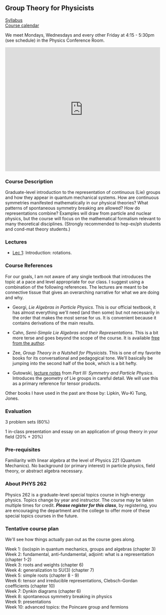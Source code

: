 ## Group Theory for Physicists

[Syllabus](https://github.com/Tanedo/Physics262-2019/blob/master/Syllabus%20P262_%20Group%20Theory.pdf)  
[Course calendar](https://calendar.google.com/calendar?cid=dWNyLmVkdV9obHVwZTVyczRxdDE2bHZhcGw0N2hjanBwNEBncm91cC5jYWxlbmRhci5nb29nbGUuY29t)

We meet Mondays, Wednesdays and every other Friday at 4:15 - 5:30pm (see schedule) in the Physics Conference Room.


<iframe src="https://calendar.google.com/calendar/embed?showTitle=0&amp;showCalendars=0&amp;mode=AGENDA&amp;height=400&amp;wkst=1&amp;bgcolor=%23FFFFFF&amp;src=ucr.edu_hlupe5rs4qt16lvapl47hcjpp4%40group.calendar.google.com&amp;color=%2342104A&amp;ctz=America%2FLos_Angeles" style="border-width:0" width="500" height="400" frameborder="0" scrolling="no"></iframe>





### Course Description

Graduate-level introduction to the representation of continuous (Lie) groups and how they appear in quantum mechanical systems. How are continuous symmetries manifested mathematically in our physical theories? What patterns of spontaneous symmetry breaking are allowed? How do representations combine? Examples will draw from particle and nuclear physics, but the course will focus on the mathematical formalism relevant to many theoretical disciplines. (Strongly recommended to hep-ex/ph students and cond-mat theory students.)

### Lectures

* [Lec 1](https://github.com/Tanedo/Physics262-2019): Introduction: rotations.


### Course References

For our goals, I am not aware of any single textbook that introduces the topic at a pace and level appropriate for our class. I suggest using a combination of the following references. The lectures are meant to be connective tissue that gives an overarching narrative for what we are doing and why.  

* Georgi, *Lie Algebras in Particle Physics*. This is our official textbook, it has almost everything we'll need (and then some) but not necessarily in the order that makes the most sense for us. It is convenient because it contains derivations of the main results.

* Cahn, *Semi-Simple Lie Algebras and their Representations*. This is a bit more terse and goes beyond the scope of the course. It is available [free from the author](http://phyweb.lbl.gov/~rncahn/www/liealgebras/texall.pdf).

* Zee, *Group Theory in a Nutshell for Physicists*. This is one of my favorite books for its conversational and pedagogical tone. We'll basically be jumping into the second half of the book, which is a bit hefty.

* Gutowski, [lecture notes](http://personal.maths.surrey.ac.uk/st/jg0033/Resources/lectnotes(master).pdf) from *Part III: Symmetry and Particle Physics*. Introduces the geometry of Lie groups in careful detail. We will use this as a primary reference for tensor products.

Other books I have used in the past are those by: Lipkin, Wu-Ki Tung, Jones.

### Evaluation
3 problem sets (60%)  

1 in-class presentation and essay on an application of group theory in your field (20% + 20%)  

### Pre-requisites
Familiarity with linear algebra at the level of Physics 221 (Quantum Mechanics). No background (or primary interest) in particle physics, field theory, or abstract algebra necessary. 

### About PHYS 262

Physics 262 is a graduate-level special topics course in high-energy physics. Topics change by year and instructor. The course may be taken multiple times for credit. ***Please register for this class***, by registering, you are encouraging the department and the college to offer more of these special topics courses in the future.



### Tentative course plan

We'll see how things actually pan out as the course goes along.

Week 1: (iso)spin in quantum mechanics, groups and algebras (chapter 3)  
Week 2: fundamental, anti-fundamental, adjoint: what is a representation (chapter 1-2)  
Week 3: roots and weights (chapter 6)  
Week 4: generalization to SU(3) (chapter 7)  
Week 5: simple roots (chapter 8 - 9)  
Week 6: tensor and irreducible representations, Clebsch-Gordan coefficients (chapter 10)  
Week 7: Dynkin diagrams  (chapter 6)  
Week 8: spontaneous symmetry breaking in physics  
Week 9: presentations  
Week 10: advanced topics: the Poincare group and fermions  
